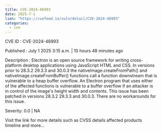 ```yaml
--- 
title: CVE-2024-46993
date: 2025-7-1
lien: "https://cvefeed.io/vuln/detail/CVE-2024-46993"
categories:
  - cve
---
```


CVE ID : CVE-2024-46993

Published :  July 1
2025
3:15 a.m. | 10 hours
48 minutes ago

Description : Electron is an open source framework for writing cross-platform desktop applications using JavaScript
HTML and CSS. In versions prior to 28.3.2
29.3.3
and 30.0.3
the nativeImage.createFromPath() and nativeImage.createFromBuffer() functions call a function downstream that is vulnerable to a heap buffer overflow. An Electron program that uses either of the affected functions is vulnerable to a buffer overflow if an attacker is in control of the image's height
width
and contents. This issue has been patched in versions  28.3.2
29.3.3
and 30.0.3. There are no workarounds for this issue.

Severity: 0.0 | NA

Visit the link for more details
such as CVSS details
affected products
timeline
and more...
